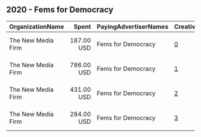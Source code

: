 ## 2020 - Fems for Democracy 
|OrganizationName|Spent|PayingAdvertiserNames|CreativeUrls|Impressions|Genders|AgeBrackets|CountryCodes|BillingAddresses|CandidateBallotInformation|
|:---|---:|:---|:---|---:|:---|:---|:---|:---|:---|
|The New Media Firm|187.00 USD|Fems for Democracy|[0](https://www.snap.com/political-ads/asset/4742bb9bd4cdb87c56fc674ad43d578078c6aeace7952050364678892e903e3c?mediaType=jpg)|30,015|FEMALE|18+|united states|"1730 Rhode Island Ave, NW Ste 213,Washington,20036,US"||
|The New Media Firm|786.00 USD|Fems for Democracy|[1](https://www.snap.com/political-ads/asset/97a258588f99b34cddcd079b3e79471afd8592784b1d56bb8fc91b27b93f8c6e?mediaType=mp4)|147,614|FEMALE|18+|united states|"1730 Rhode Island Ave, NW Ste 213,Washington,20036,US"||
|The New Media Firm|431.00 USD|Fems for Democracy|[2](https://www.snap.com/political-ads/asset/a05d43450c6c2dc368ad931cd0cb15037c4de3ba89687d0607294cb9844aad10?mediaType=mp4)|98,202|FEMALE|18+|united states|"1730 Rhode Island Ave, NW Ste 213,Washington,20036,US"||
|The New Media Firm|284.00 USD|Fems for Democracy|[3](https://www.snap.com/political-ads/asset/afbe9b79be5651c94c25c4a294cdce5012711e858817e614d7b9f8d73e58c73c?mediaType=jpg)|46,049|FEMALE|18+|united states|"1730 Rhode Island Ave, NW Ste 213,Washington,20036,US"||
